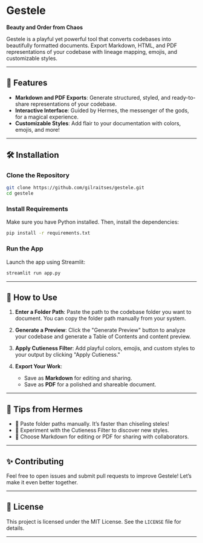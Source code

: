 # Gestele

**Beauty and Order from Chaos**

Gestele is a playful yet powerful tool that converts codebases into beautifully formatted documents. Export Markdown, HTML, and PDF representations of your codebase with lineage mapping, emojis, and customizable styles.

---

## 🚀 Features

- **Markdown and PDF Exports**: Generate structured, styled, and ready-to-share representations of your codebase.
- **Interactive Interface**: Guided by Hermes, the messenger of the gods, for a magical experience.
- **Customizable Styles**: Add flair to your documentation with colors, emojis, and more!

---

## 🛠 Installation

### Clone the Repository
```bash
git clone https://github.com/gilraitses/gestele.git
cd gestele
```

### Install Requirements
Make sure you have Python installed. Then, install the dependencies:
```bash
pip install -r requirements.txt
```

### Run the App
Launch the app using Streamlit:
```bash
streamlit run app.py
```

---

## 🎨 How to Use

1. **Enter a Folder Path**:
   Paste the path to the codebase folder you want to document. You can copy the folder path manually from your system.

2. **Generate a Preview**:
   Click the "Generate Preview" button to analyze your codebase and generate a Table of Contents and content preview.

3. **Apply Cutieness Filter**:
   Add playful colors, emojis, and custom styles to your output by clicking "Apply Cutieness."

4. **Export Your Work**:
   - Save as **Markdown** for editing and sharing.
   - Save as **PDF** for a polished and shareable document.

---

## 🧙 Tips from Hermes

- 📂 Paste folder paths manually. It’s faster than chiseling steles!
- 🌈 Experiment with the Cutieness Filter to discover new styles.
- 📜 Choose Markdown for editing or PDF for sharing with collaborators.

---

## ✨ Contributing

Feel free to open issues and submit pull requests to improve Gestele! Let’s make it even better together.

---

## 📝 License

This project is licensed under the MIT License. See the `LICENSE` file for details.

---
